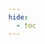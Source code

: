 ```yaml
---
hide:
  - toc
---
```


<h1></h1>

<swagger-ui src="https://prices.curve.fi/feeds-docs/openapi.json"></swagger-ui>